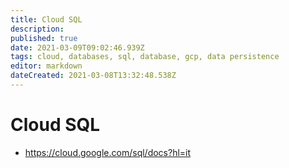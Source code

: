 ```yaml
---
title: Cloud SQL
description: 
published: true
date: 2021-03-09T09:02:46.939Z
tags: cloud, databases, sql, database, gcp, data persistence
editor: markdown
dateCreated: 2021-03-08T13:32:48.538Z
---
```


# Cloud SQL
- https://cloud.google.com/sql/docs?hl=it